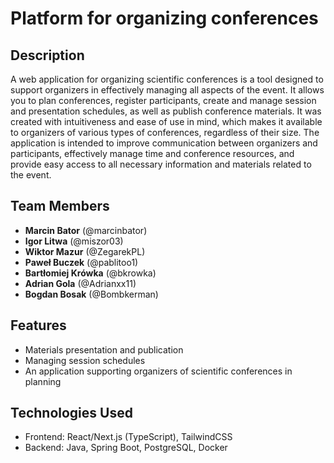 
# Platform for organizing conferences

## Description

A web application for organizing scientific conferences is a tool designed to support organizers in effectively managing all aspects of the event. It allows you to plan conferences, register participants, create and manage session 
and presentation schedules, as well as publish conference materials. It was created with intuitiveness and ease of use in mind, which makes it available to organizers of various types of conferences, regardless of their size.
The application is intended to improve communication between organizers and participants, effectively manage time and conference resources, and provide easy access to all necessary information and materials related to the event.

## Team Members

- **Marcin Bator** (@marcinbator) 
- **Igor Litwa** (@miszor03)
- **Wiktor Mazur** (@ZegarekPL)
- **Paweł Buczek** (@pablitoo1)
- **Bartłomiej Krówka** (@bkrowka)
- **Adrian Gola** (@Adrianxx11)
- **Bogdan Bosak** (@Bombkerman)

## Features

- Materials presentation and publication
- Managing session schedules
- An application supporting organizers of scientific conferences in planning

## Technologies Used

- Frontend: React/Next.js (TypeScript), TailwindCSS
- Backend: Java, Spring Boot, PostgreSQL, Docker
